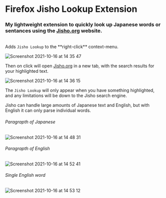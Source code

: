 # Firefox Jisho Lookup Extension

### My lightweight extension to quickly look up Japanese words or sentances using the [Jisho.org](https://jisho.org/) website.
<br>
Adds <code>Jisho Lookup</code> to the **right-click** context-menu.

![Screenshot 2021-10-16 at 14 35 47](https://user-images.githubusercontent.com/49303900/137589747-b3f6607f-aa58-4514-8cad-0f859addbf22.png)

Then on click will open [Jisho.org](https://jisho.org/) in a new tab, with the search results for your highlighted text.

![Screenshot 2021-10-16 at 14 36 15](https://user-images.githubusercontent.com/49303900/137589819-06d62639-5db8-43bc-b4bb-770fdd569c74.png)

The <code>Jisho Lookup</code> will only appear when you have something highlighted, and any limitations will be down to the Jisho search engine.

Jisho can handle large amounts of Japanese text and English, but with English it can only parse individual words.

###### Paragrapth of Japanese
![Screenshot 2021-10-16 at 14 48 31](https://user-images.githubusercontent.com/49303900/137590055-b20ac4b6-6591-438d-9f92-dbb8b9c49637.png)

###### Paragrapth of English
![Screenshot 2021-10-16 at 14 52 41](https://user-images.githubusercontent.com/49303900/137590098-bfc95c02-a427-4ca5-b4ec-8dfb1dd9961c.png)

###### Single English word
![Screenshot 2021-10-16 at 14 53 12](https://user-images.githubusercontent.com/49303900/137590115-a8cc7b2f-d41b-441c-a012-d00d248e7c78.png)
